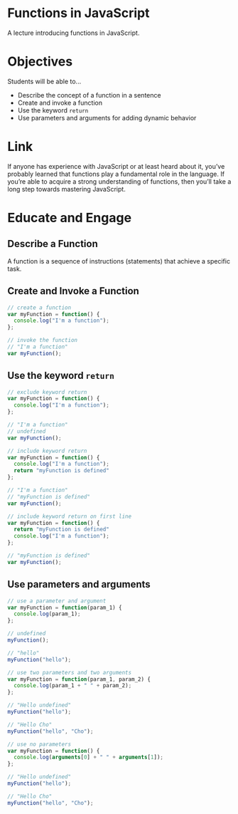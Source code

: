# Functions in JavaScript
A lecture introducing functions in JavaScript.

# Objectives
Students will be able to...

- Describe the concept of a function in a sentence
- Create and invoke a function 
- Use the keyword <code>return</code> 
- Use parameters and arguments for adding dynamic behavior

# Link
If anyone has experience with JavaScript or at least heard about it, you’ve probably learned that functions play a fundamental role in the language. If you’re able to acquire a strong understanding of functions, then you’ll take a long step towards mastering JavaScript.

# Educate and Engage 
## Describe a Function 
A function is a sequence of instructions (statements) that achieve a specific task. 

## Create and Invoke a Function

```javascript
// create a function
var myFunction = function() {
  console.log("I'm a function");	
};

// invoke the function
// "I'm a function"
var myFunction();
```

## Use the keyword `return`

```javascript
// exclude keyword return
var myFunction = function() {
  console.log("I'm a function");	
};

// "I'm a function"
// undefined
var myFunction();
```

```javascript
// include keyword return
var myFunction = function() {
  console.log("I'm a function");
  return "myFunction is defined"	
};

// "I'm a function"
// "myFunction is defined"
var myFunction();
```

```javascript
// include keyword return on first line
var myFunction = function() {
  return "myFunction is defined"	
  console.log("I'm a function");
};

// "myFunction is defined"
var myFunction();
```
## Use parameters and arguments

```javascript
// use a parameter and argument
var myFunction = function(param_1) {
  console.log(param_1);	
};

// undefined
myFunction();

// "hello"
myFunction("hello");
```

```javascript
// use two parameters and two arguments
var myFunction = function(param_1, param_2) {
  console.log(param_1 + " " + param_2);	
};

// "Hello undefined"
myFunction("hello");

// "Hello Cho"
myFunction("hello", "Cho");
```

```javascript
// use no parameters
var myFunction = function() {
  console.log(arguments[0] + " " + arguments[1]);	
};

// "Hello undefined"
myFunction("hello");

// "Hello Cho"
myFunction("hello", "Cho");
```